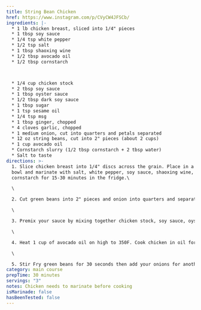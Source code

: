 ```yaml
---
title: String Bean Chicken
href: https://www.instagram.com/p/CVyCW4JFSCb/
ingredients: |-
  * 1 lb chicken breast, sliced into 1/4" pieces
  * 1 tbsp soy sauce
  * 1/4 tsp white pepper
  * 1/2 tsp salt
  * 1 tbsp shaoxing wine
  * 1/2 tbsp avocado oil
  * 1/2 tbsp cornstarch



  * 1/4 cup chicken stock
  * 2 tbsp soy sauce
  * 1 tbsp oyster sauce
  * 1/2 tbsp dark soy sauce
  * 1 tbsp sugar
  * 1 tsp sesame oil
  * 1/4 tsp msg
  * 1 tbsp ginger, chopped
  * 4 cloves garlic, chopped
  * 1 medium onion, cut into quarters and petals separated
  * 12 oz string beans, cut into 2" pieces (about 2 cups)
  * 1 cup avocado oil
  * Cornstarch slurry (1/2 tbsp cornstarch + 2 tbsp water)
  * Salt to taste
directions: >-
  1. Slice chicken breast into 1/4" discs across the grain. Place in a mixing
  bowl and marinate with salt, white pepper, soy sauce, shaoxing wine, and
  cornstarch for 15-30 minutes in the fridge.\

  \

  2. Cut green beans into 2" pieces and onion into quarters and separate the petals. Chop garlic and ginger and set aside in separate bowls.\

  \

  3. Premix your sauce by mixing together chicken stock, soy sauce, oyster sauce, dark soy sauce, sugar, sesame oil, and msg.\

  \

  4. Heat 1 cup of avocado oil on high to 350F. Cook chicken in oil for 2 minutes (this technique is called velveting and will keep the lean chicken nice and juicy). Remove chicken and oil, leaving about 2 tbsp left in the pan.\

  \

  5. Stir Fry green beans for 30 seconds then add your onions for another minute. Add in your ginger and garlic and stir fry for 30 seconds and season with salt. Add back your chicken and sauce and mix until combined, then add your cornstarch slurry and mix until thickened. Serve with freshly steamed rice and enjoy!
category: main course
prepTime: 30 minutes
servings: "3"
notes: Chicken needs to marinate before cooking
isMarinade: false
hasBeenTested: false
---
```

